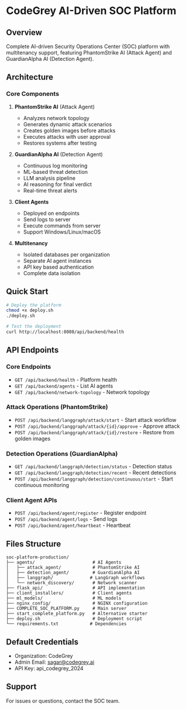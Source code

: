 ﻿# CodeGrey AI-Driven SOC Platform

## Overview
Complete AI-driven Security Operations Center (SOC) platform with multitenancy support, featuring PhantomStrike AI (Attack Agent) and GuardianAlpha AI (Detection Agent).

## Architecture

### Core Components

1. **PhantomStrike AI** (Attack Agent)
   - Analyzes network topology
   - Generates dynamic attack scenarios
   - Creates golden images before attacks
   - Executes attacks with user approval
   - Restores systems after testing

2. **GuardianAlpha AI** (Detection Agent)
   - Continuous log monitoring
   - ML-based threat detection
   - LLM analysis pipeline
   - AI reasoning for final verdict
   - Real-time threat alerts

3. **Client Agents**
   - Deployed on endpoints
   - Send logs to server
   - Execute commands from server
   - Support Windows/Linux/macOS

4. **Multitenancy**
   - Isolated databases per organization
   - Separate AI agent instances
   - API key based authentication
   - Complete data isolation

## Quick Start

```bash
# Deploy the platform
chmod +x deploy.sh
./deploy.sh

# Test the deployment
curl http://localhost:8080/api/backend/health
```

## API Endpoints

### Core Endpoints
- `GET /api/backend/health` - Platform health
- `GET /api/backend/agents` - List AI agents
- `GET /api/backend/network-topology` - Network topology

### Attack Operations (PhantomStrike)
- `POST /api/backend/langgraph/attack/start` - Start attack workflow
- `POST /api/backend/langgraph/attack/{id}/approve` - Approve attack
- `POST /api/backend/langgraph/attack/{id}/restore` - Restore from golden images

### Detection Operations (GuardianAlpha)
- `GET /api/backend/langgraph/detection/status` - Detection status
- `GET /api/backend/langgraph/detection/recent` - Recent detections
- `POST /api/backend/langgraph/detection/continuous/start` - Start continuous monitoring

### Client Agent APIs
- `POST /api/backend/agent/register` - Register endpoint
- `POST /api/backend/agent/logs` - Send logs
- `POST /api/backend/agent/heartbeat` - Heartbeat

## Files Structure

```
soc-platform-production/
├── agents/                      # AI Agents
│   ├── attack_agent/            # PhantomStrike AI
│   ├── detection_agent/         # GuardianAlpha AI
│   ├── langgraph/              # LangGraph workflows
│   └── network_discovery/       # Network scanner
├── flask_api/                   # API implementation
├── client_installers/           # Client agents
├── ml_models/                   # ML models
├── nginx_config/                # NGINX configuration
├── COMPLETE_SOC_PLATFORM.py     # Main server
├── start_complete_platform.py   # Alternative starter
├── deploy.sh                    # Deployment script
└── requirements.txt            # Dependencies
```

## Default Credentials

- Organization: CodeGrey
- Admin Email: sagar@codegrey.ai
- API Key: api_codegrey_2024

## Support

For issues or questions, contact the SOC team.